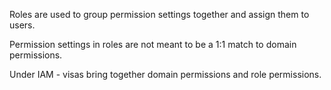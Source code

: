 Roles are used to group permission settings together and assign them to users.

Permission settings in roles are not meant to be a 1:1 match to domain permissions.

Under IAM - visas bring together domain permissions and role permissions.